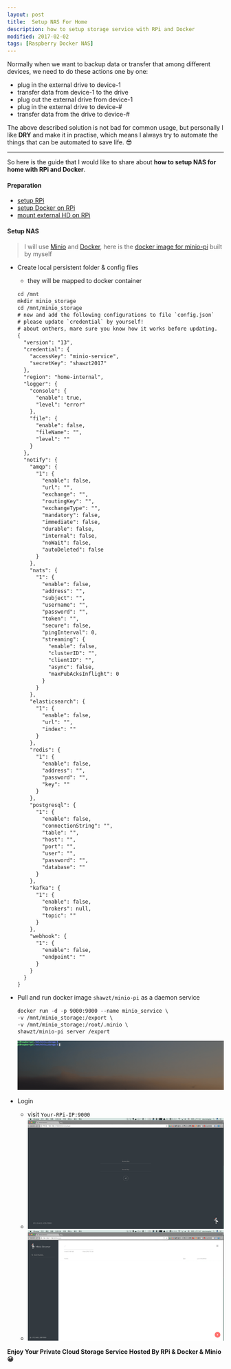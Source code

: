 ```yaml
---
layout: post
title:  Setup NAS For Home
description: how to setup storage service with RPi and Docker
modified: 2017-02-02
tags: [Raspberry Docker NAS]
---
```


Normally when we want to backup data or transfer that among different devices, we need to do these actions one by one:

+ plug in the external drive to device-1  
+ transfer data from device-1 to the drive  
+ plug out the external drive from device-1  
+ plug in the external drive to device-#  
+ transfer data from the drive to device-#

The above described solution is not bad for common usage, but personally I like __DRY__ and make it in practise, which means I always try to automate the things that can be automated to save life. 😎

---

So here is the guide that I would like to share about __how to setup NAS for home with RPi and Docker__.

#### Preparation
+ [setup RPi][1]
+ [setup Docker on RPi][2]
+ [mount external HD on RPi][3]

#### Setup NAS
> I will use [Minio][4] and [Docker][5], here is the [docker image for minio-pi][6] built by myself

+ Create local persistent folder & config files
  - they will be mapped to docker container

  ```
  cd /mnt
  mkdir minio_storage
  cd /mnt/minio_storage
  # new and add the following configurations to file `config.json`
  # please update `credential` by yourself!
  # about onthers, mare sure you know how it works before updating.
  {
    "version": "13",
    "credential": {
      "accessKey": "minio-service",
      "secretKey": "shawzt2017"
    },
    "region": "home-internal",
    "logger": {
      "console": {
        "enable": true,
        "level": "error"
      },
      "file": {
        "enable": false,
        "fileName": "",
        "level": ""
      }
    },
    "notify": {
      "amqp": {
        "1": {
          "enable": false,
          "url": "",
          "exchange": "",
          "routingKey": "",
          "exchangeType": "",
          "mandatory": false,
          "immediate": false,
          "durable": false,
          "internal": false,
          "noWait": false,
          "autoDeleted": false
        }
      },
      "nats": {
        "1": {
          "enable": false,
          "address": "",
          "subject": "",
          "username": "",
          "password": "",
          "token": "",
          "secure": false,
          "pingInterval": 0,
          "streaming": {
            "enable": false,
            "clusterID": "",
            "clientID": "",
            "async": false,
            "maxPubAcksInflight": 0
          }
        }
      },
      "elasticsearch": {
        "1": {
          "enable": false,
          "url": "",
          "index": ""
        }
      },
      "redis": {
        "1": {
          "enable": false,
          "address": "",
          "password": "",
          "key": ""
        }
      },
      "postgresql": {
        "1": {
          "enable": false,
          "connectionString": "",
          "table": "",
          "host": "",
          "port": "",
          "user": "",
          "password": "",
          "database": ""
        }
      },
      "kafka": {
        "1": {
          "enable": false,
          "brokers": null,
          "topic": ""
        }
      },
      "webhook": {
        "1": {
          "enable": false,
          "endpoint": ""
        }
      }
    }
  }
  ```

+ Pull and run docker image `shawzt/minio-pi` as a daemon service

  ```
  docker run -d -p 9000:9000 --name minio_service \
  -v /mnt/minio_storage:/export \
  -v /mnt/minio_storage:/root/.minio \
  shawzt/minio-pi server /export
  ```
  ![Docker-Minio-Pi](/assets/images/docker-minio-pi.gif)

+ Login
  - visit `Your-RPi-IP:9000`
  - ![Minio-Login](/assets/images/minio-login.png)
  - ![Minio-Main](/assets/images/minio-main.png)

__Enjoy Your Private Cloud Storage Service Hosted By RPi & Docker & Minio 😀__

[1]: /posts/setup-raspberry
[2]: /posts/setup-docker-on-raspbian
[3]: /posts/mount-external-hd-on-raspbian
[4]: https://www.minio.io/
[5]: https://www.docker.com/what-docker
[6]: https://hub.docker.com/r/shawzt/minio-pi/
